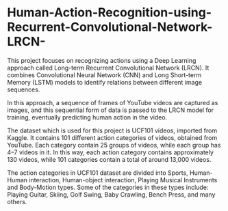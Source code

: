 # Human-Action-Recognition-using-Recurrent-Convolutional-Network-LRCN-

This project focuses on recognizing actions using a Deep Learning approach called Long-term Recurrent Convolutional Network (LRCN). It combines Convolutional Neural Network (CNN) and Long Short-term Memory (LSTM) models to identify relations between different image sequences.

In this approach, a sequence of frames of YouTube videos are captured as images, and this sequential form of data is passed to the LRCN model for training, eventually predicting human action in the video.

The dataset which is used for this project is UCF101 videos, imported from Kaggle. It contains 101 different action categories of videos, obtained from YouTube. Each category contain 25 groups of videos, while each group has 4–7 videos in it. In this way, each action category contains approximately 130 videos, while 101 categories contain a total of around 13,000 videos.

The action categories in UCF101 dataset are divided into Sports, Human-Human interaction, Human-object interaction, Playing Musical Instruments and Body-Motion types. Some of the categories in these types include: Playing Guitar, Skiing, Golf Swing, Baby Crawling, Bench Press, and many others.
